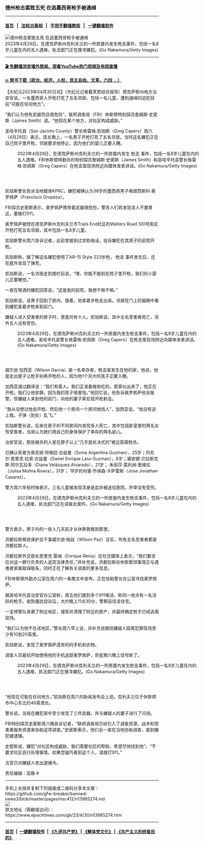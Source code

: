 ### 德州枪击案致五死 在逃墨西哥枪手被通缉
------------------------

#### [首页](https://github.com/gfw-breaker/banned-news3/blob/master/README.md) &nbsp;&nbsp;|&nbsp;&nbsp; [法轮功真相](https://github.com/begood0513/basic/blob/master/README.md)  &nbsp;&nbsp;|&nbsp;&nbsp; [手把手翻墙教程](https://github.com/gfw-breaker/guides/wiki)  &nbsp;&nbsp;|&nbsp;&nbsp; [一键翻墙软件](https://github.com/gfw-breaker/nogfw/blob/master/README.md)  



<div><img alt="德州枪击案致五死 在逃墨西哥枪手被通缉" class="attachment-djy_600_400 size-djy_600_400 wp-post-image" src="https://i.epochtimes.com/assets/uploads/2023/05/id13985332-GettyImages-1252354939-600x400.jpg"/>
<div class="caption">
 2023年4月29日，在德克萨斯州克利夫兰的一所房屋内发生枪击事件，包括一名8岁儿童在内的五人遇难，执法部门正在搜寻嫌犯。(Go Nakamura/Getty Images)
</div></div><hr/>

#### [ 🎬  免翻墙浏览墙外禁闻、观看YouTube热门视频及电视直播](https://github.com/gfw-breaker/HelloWorld)

#### [ 💥  禁书下载（政治、经济、人权、民主自由、文革、六四 ...）](https://github.com/gfw-breaker/books/blob/master/README.md)

<div><p>
 【大纪元2023年04月30日讯】（大纪元记者戴芙若综合报导）德克萨斯州地方治安官说，一名墨西哥人开枪打死了五名邻居，包括一名儿童，遭到通缉的逃犯目前“可能在任何地方”。
</p>
<p>
 “我们认为他有武器而且很危险”，联邦调查局（FBI）休斯顿特别探员詹姆斯‧史密斯（James Smith）说。“他现在某个地方，对社区构成威胁。”
</p>
<p>
 圣哈辛托县（San Jacinto County）警长格雷格‧凯珀斯（Greg Capers）周六（4月29日）表示，周五晚上，一名男子开枪打死了五名邻居。当时这名嫌犯正在自己院子里开枪，邻居要求他停止，因为他们的婴儿正要入睡。
</p>
<figure aria-describedby="caption-attachment-13985333" class="wp-caption aligncenter" id="attachment_13985333" style="width: 600px">
 <ok href="https://i.epochtimes.com/assets/uploads/2023/05/id13985333-GettyImages-1252358275.jpg" target="_blank">
  <img alt="" class="size-large wp-image-13985333" src="https://i.epochtimes.com/assets/uploads/2023/05/id13985333-GettyImages-1252358275-600x400.jpg"/>
 </ok>
 <br/><figcaption class="wp-caption-text" id="caption-attachment-13985333">
  2023年4月29日，在德克萨斯州克利夫兰的一所房屋内发生
  <ok href="https://www.epochtimes.com/gb/tag/%E6%9E%AA%E5%87%BB.html">
   枪击
  </ok>
  事件，包括一名8岁儿童在内的五人遇难。FBI休斯顿特勤办的特别探员詹姆斯‧史密斯（James Smith）和圣哈辛托县警长格雷格‧凯佩斯（Greg Capers）在枪击案现场附近向媒体发表讲话。(Go Nakamura/Getty Images)
 </figcaption><br/>
</figure><br/>
<p>
 凯珀斯警长告诉当地媒体KPRC，嫌犯被确认为38岁的墨西哥男子弗朗西斯科‧奥罗佩萨（Francisco Oropeza）。
</p>
<p>
 FBI探员史密斯表示，奥罗佩萨携带着武器很危险，警告人们若发现该人不要靠近，要拨打911。
</p>
<p>
 奥罗佩萨被控在德克萨斯州克利夫兰市Trails End社区的Walters Road 100号街区开枪打死五名邻居，其中包括一名8岁儿童。
</p>
<p>
 凯珀斯警长周六告诉记者，此前曾接到过求助电话，投诉嫌犯在其房子的前院开枪。
</p>
<p>
 凯珀斯称，据了解这名嫌犯使用了AR-15 Style 223步枪，
 <ok href="https://www.epochtimes.com/gb/tag/%E6%9E%AA%E5%87%BB.html">
  枪击
 </ok>
 事件发生后，还在屋外发现了弹壳。
</p>
<p>
 凯珀斯说，一名邻居走到围栏前说，“嘿，你能不能别在院子里开枪，我们的小婴儿正要睡觉。”
</p>
<p>
 一直在喝酒的嫌犯回答说，“这是我的前院，我想干嘛干嘛。”
</p>
<p>
 凯珀斯说，该男子回到了房内，接着，他拿着步枪走出来。邻居在门上的猫眼中看到嫌犯拿着步枪来到前门。
</p>
<p>
 嫌疑人进入受害者的房子时，里面共有十人。凯珀斯说，其中五名受害者死亡，另外五人没有受伤。
</p>
<figure aria-describedby="caption-attachment-13985335" class="wp-caption aligncenter" id="attachment_13985335" style="width: 600px">
 <ok href="https://i.epochtimes.com/assets/uploads/2023/05/id13985335-GettyImages-1252354791.jpg" target="_blank">
  <img alt="" class="size-large wp-image-13985335" src="https://i.epochtimes.com/assets/uploads/2023/05/id13985335-GettyImages-1252354791-600x400.jpg"/>
 </ok>
 <br/><figcaption class="wp-caption-text" id="caption-attachment-13985335">
  2023年4月29日，在德克萨斯州克利夫兰的一所房屋内发生枪击事件，包括一名8岁儿童在内的五人遇难。圣哈辛托县警长格雷格‧凯佩斯（Greg Capers）在枪击案现场附近向媒体发表讲话。(Go Nakamura/Getty Images)
 </figcaption><br/>
</figure><br/>
<p>
 威尔逊‧加西亚（Wilson Garcia）是一名幸存者，枪击案发生在他的家，他说，他是走出屋子让枪手别再开枪的人，因为他1个月大的孩子正要入睡。
</p>
<p>
 加西亚通过翻译说：“我们有客人。我们正准备做些吃的，那家伙出来了，他正在开枪。我们让他安静，因为我的孩子很害怕。”他回忆说，他告诉奥罗佩萨他会报警，但嫌疑人来到他的前门，向他的妻子索尼娅开枪射击。
</p>
<p>
 “我从没想过他会开枪。然后他一个房间一个房间地找人”，加西亚说，“他没有追上我。子弹（到处）乱飞。”
</p>
<p>
 凯珀斯警长说，后来在房子的不同房间内发现多人死亡，其中包括卧室里的两名女性受害者，当局认为她们用自己的身体保护了幸存的两名幼儿。
</p>
<p>
 治安官说，那些被杀的人是在脖子以上“几乎是处决式的”被近距离枪杀。
</p>
<p>
 已确认死者为索尼娅‧阿根廷‧古兹曼（Sonia Argentina Guzman），25岁；丹尼尔‧恩里克‧拉索‧古兹曼（Daniel Enrique Laso Guzman），8岁；黛安娜‧贝拉斯克斯‧阿尔瓦拉多（Diana Velázquez Alvarado），21岁； 朱丽莎‧莫利纳‧里维拉（Julisa Molina Rivera），31岁； 18岁的何塞‧乔纳森‧卡萨雷斯（Jose Jonathan Casarez）。
</p>
<p>
 警方周六早些时候表示，三名儿童被发现浑身是血并被送往医院，所幸没有受伤。
</p>
<figure aria-describedby="caption-attachment-13985334" class="wp-caption aligncenter" id="attachment_13985334" style="width: 600px">
 <ok href="https://i.epochtimes.com/assets/uploads/2023/05/id13985334-GettyImages-1252345610.jpg" target="_blank">
  <img alt="" class="size-large wp-image-13985334" src="https://i.epochtimes.com/assets/uploads/2023/05/id13985334-GettyImages-1252345610-600x400.jpg"/>
 </ok>
 <br/><figcaption class="wp-caption-text" id="caption-attachment-13985334">
  2023年4月29日，在德克萨斯州克利夫兰的一所房屋内发生枪击事件，包括一名8岁儿童在内的五人遇难，执法部门正在调查此案件。(Go Nakamura/Getty Images)
 </figcaption><br/>
</figure><br/>
<p>
 警方表示，房子内的一些人几天前才从休斯敦搬到那里。
</p>
<p>
 洪都拉斯移民保护总干事威尔逊·帕兹（Wilson Paz）证实，所有五名受害者都是洪都拉斯人。
</p>
<p>
 洪都拉斯外交部长恩里克·雷纳（Enrique Reina）在社交媒体上表示，“我们要求应对这一罪行负责的人追究法律责任，”并补充说，洪都拉斯驻休斯敦领事馆正与遇难者家属取得联系，同时正在了解有关调查的更多信息。
</p>
<p>
 FBI休斯顿外勤办公室在周六的一条推文中宣布，正在协助警长办公室寻找奥罗佩萨。
</p>
<p>
 据圣哈辛托县治安官办公室称，周五他们接到多个911电话，称同一地点有一名活跃的枪手。收到骚扰投诉后，大约晚上11点30分，警察前往该住宅。
</p>
<p>
 一支特警队突袭了附近地区，搜索并清理了附近的房产，并最终确定枪手已经逃离现场。
</p>
<p>
 “我们认为他不在该地区，”警长周六早上说，并补充说据信嫌疑人距离犯罪现场至少有10到20英里。
</p>
<p>
 凯珀斯说，发现了奥罗佩萨遗弃的的手机和衣物。
</p>
<p>
 调查人员最初开始使用他的手机追踪奥罗佩萨，但星期六晚上信号断了。
</p>
<figure aria-describedby="caption-attachment-13985336" class="wp-caption aligncenter" id="attachment_13985336" style="width: 600px">
 <ok href="https://i.epochtimes.com/assets/uploads/2023/05/id13985336-GettyImages-1252354259.jpg" target="_blank">
  <img alt="" class="size-large wp-image-13985336" src="https://i.epochtimes.com/assets/uploads/2023/05/id13985336-GettyImages-1252354259-600x450.jpg"/>
 </ok>
 <br/><figcaption class="wp-caption-text" id="caption-attachment-13985336">
  2023年4月29日，在德克萨斯州克利夫兰的一所房屋内发生枪击事件，包括一名8岁儿童在内的五人遇难，执法部门正在搜寻嫌犯。(Go Nakamura/Getty Images)
 </figcaption><br/>
</figure><br/>
<p>
 “他现在可能在任何地方，”凯珀斯在周六的新闻发布会上说。克利夫兰位于休斯顿市中心东北约40英里处。
</p>
<p>
 警长说，当局在嫌犯家中至少发现了三件武器，并与嫌疑人的妻子进行了问询。
</p>
<p>
 FBI特别探员史密斯周六晚告诉记者，“联邦调查局已经引入了调查资源、战术和受害者服务资源来协助这项调查。”史密斯表示，他们会一直在当地协助调查，直到嫌犯被逮捕。
</p>
<p>
 史密斯说，嫌犯“对社区构成威胁，我们需要社区的帮助，希望尽快找到他”。“不要求社区自行处理事情。如果您碰巧看到这个人，请拨打911。”
</p>
<p>
 法官已对嫌疑人发出逮捕令。
</p>
<p>
 责任编辑：高静 #
</p>
</div>
<hr/>
手机上长按并复制下列链接或二维码分享本文章：<br/>
https://github.com/gfw-breaker/banned-news3/blob/master/pages/nsc412/n13985274.md <br/>
<a href='https://github.com/gfw-breaker/banned-news3/blob/master/pages/nsc412/n13985274.md'><img src='https://github.com/gfw-breaker/banned-news3/blob/master/pages/nsc412/n13985274.md.png'/></a> <br/>
原文地址（需翻墙访问）：https://www.epochtimes.com/gb/23/4/30/n13985274.htm


------------------------
#### [首页](https://github.com/gfw-breaker/banned-news3/blob/master/README.md) &nbsp;|&nbsp; [一键翻墙软件](https://github.com/gfw-breaker/nogfw/blob/master/README.md) &nbsp;| [《九评共产党》](https://github.com/gfw-breaker/9ping.md/blob/master/README.md#九评之一评共产党是什么) | [《解体党文化》](https://github.com/gfw-breaker/jtdwh.md/blob/master/README.md) | [《共产主义的终极目的》](https://github.com/gfw-breaker/gczydzjmd.md/blob/master/README.md)


<img src='http://gfw-breaker.win/banned-news3/pages/nsc412/n13985274.md' width='0px' height='0px'/>